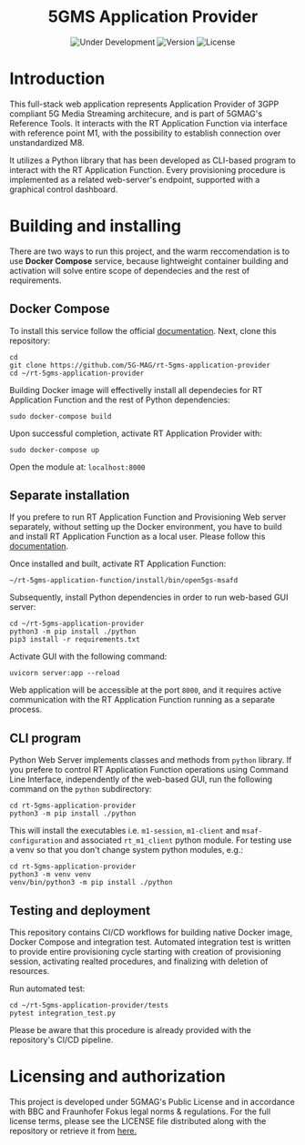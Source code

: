 <h1 align="center">5GMS Application Provider</h1>
<p align="center">
  <img src="https://img.shields.io/badge/Status-Under_Development-yellow" alt="Under Development">
  <img src="https://img.shields.io/github/v/tag/5G-MAG/rt-5gms-application-function?label=version" alt="Version">
  <img src="https://img.shields.io/badge/License-5G--MAG%20Public%20License%20(v1.0)-blue" alt="License">
</p>

# Introduction
This full-stack web application represents Application Provider of 3GPP compliant 5G Media Streaming architecure, and is part of 5GMAG's Reference Tools. It interacts with the RT Application Function via interface with reference point M1, with the possibility to establish connection over unstandardized M8.

It utilizes a Python library that has been developed as CLI-based program to interact with the RT Application Function. Every provisioning procedure is implemented as a related web-server's endpoint, supported with a graphical control dashboard.

# Building and installing
There are two ways to run this project, and the warm reccomendation is to use **Docker Compose** service, because lightweight container building and activation will solve entire scope of dependecies and the rest of requirements.

## Docker Compose
To install this service follow the official [documentation](https://docs.docker.com/compose/install/). Next, clone this repository:
```
cd
git clone https://github.com/5G-MAG/rt-5gms-application-provider
cd ~/rt-5gms-application-provider
```

Building Docker image will effectivelly install all dependecies for RT Application Function and the rest of Python dependencies:

```
sudo docker-compose build
```

Upon successful completion, activate RT Application Provider with:
```
sudo docker-compose up
```

Open the module at: `localhost:8000`

## Separate installation
If you prefere to run RT Application Function and Provisioning Web server separately, without setting up the Docker environment, you have to build and install RT Application Function as a local user. Please follow this [documentation](https://github.com/5G-MAG/rt-5gms-application-function/wiki/Testing-as-a-Local-User). 

Once installed and built, activate RT Application Function:

```
~/rt-5gms-application-function/install/bin/open5gs-msafd
```

Subsequently, install Python dependencies in order to run web-based GUI server:

```
cd ~/rt-5gms-application-provider
python3 -m pip install ./python
pip3 install -r requirements.txt
```

Activate GUI with the following command:
```
uvicorn server:app --reload
```
Web application will be accessible at the port `8000`, and it requires active communication with the RT Application Function running as a separate process.

## CLI program
Python Web Server implements classes and methods from `python` library. If you prefere to control RT Application Function operations using Command Line Interface, independently of the web-based GUI, run the following command on the `python` subdirectory:

```
cd rt-5gms-application-provider
python3 -m pip install ./python
```

This will install the executables i.e. `m1-session`, `m1-client` and `msaf-configuration` and associated `rt_m1_client` python module.
For testing use a venv so that you don't change system python modules, e.g.:

```
cd rt-5gms-application-provider
python3 -m venv venv
venv/bin/python3 -m pip install ./python
```

## Testing and deployment
This repository contains CI/CD workflows for building native Docker image, Docker Compose and integration test. Automated integration test is written to provide entire provisioning cycle starting with creation of provisioning session, activating realted procedures, and finalizing with deletion of resources. 

Run automated test:
```
cd ~/rt-5gms-application-provider/tests
pytest integration_test.py
```
Please be aware that this procedure is already provided with the repository's CI/CD pipeline. 

# Licensing and authorization
This project is developed under 5GMAG's Public License and in accordance with BBC and Fraunhofer Fokus legal norms & regulations. For the full license terms, please see the LICENSE file distributed along with the repository or retrieve it from [here.](https://drive.google.com/file/d/1cinCiA778IErENZ3JN52VFW-1ffHpx7Z/view)
